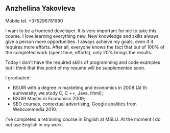 ## Anzhellina Yakovleva


 Mobile tel. +375296781990
 
   I want to be a frontend developer. It is very important for me to take this course. I love learning everything new. New knowledge and skills always give a person more opportunities. I always achieve my goals, even if it requires more efforts. After all, everyone knows the fact that out of 100% of the completed work (spent time, efforts), only 20% brings the results.

  Today I don't have the required skills of programming and  code examples  but I think that this point of my resume will be supplemented soon.
 
  I graduated:
  - BSUIR with a degree in marketing and economics in 2008 (At th euniversity, we study C, C ++, Java, Html);
  - BSUIR Master in Economics 2009;
 - SEO courses, contextual advertising, Google analitics from Webcommedia 2010.
 
 I've completed a retraining course in English at MSLU. At the moment I do not use English in my work.
 
 